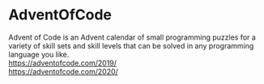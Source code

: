 # AdventOfCode
Advent of Code is an Advent calendar of small programming puzzles for a variety of skill sets and skill levels that can be solved in any programming language you like.  
https://adventofcode.com/2019/  
https://adventofcode.com/2020/  
